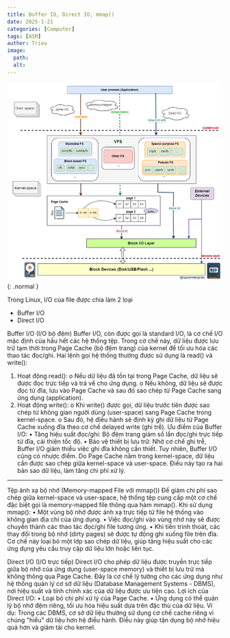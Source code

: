 ```yaml
---
title: Buffer IO, Direct IO, mmap()
date: 2025-1-21
categories: [Computer]
tags: [ASM]
author: Trieu
image:
  path: 
  alt: 
---
```



![Format File Hex](/assets/articles/2025/Buffer_IO_Direct_IO_mmap/2025-1-21-LinuxIO.PNG){: .normal }

Trong Linux, I/O của file được chia làm 2 loại
-	Buffer I/O
-	Direct I/O

Buffer I/O (I/O bộ đệm)
Buffer I/O, còn được gọi là standard I/O, là cơ chế I/O mặc định của hầu hết các hệ thống tệp. Trong cơ chế này, dữ liệu được lưu trữ tạm thời trong Page Cache (bộ đệm trang) của kernel để tối ưu hóa các thao tác đọc/ghi. Hai lệnh gọi hệ thống thường được sử dụng là read() và write():
1.	Hoạt động read():
o	Nếu dữ liệu đã tồn tại trong Page Cache, dữ liệu sẽ được đọc trực tiếp và trả về cho ứng dụng.
o	Nếu không, dữ liệu sẽ được đọc từ đĩa, lưu vào Page Cache và sau đó sao chép từ Page Cache sang ứng dụng (application).
2.	Hoạt động write():
o	Khi write() được gọi, dữ liệu trước tiên được sao chép từ không gian người dùng (user-space) sang Page Cache trong kernel-space.
o	Sau đó, hệ điều hành sẽ định kỳ ghi dữ liệu từ Page Cache xuống đĩa theo cơ chế delayed write (ghi trễ).
Ưu điểm của Buffer I/O:
•	Tăng hiệu suất đọc/ghi: Bộ đệm trang giảm số lần đọc/ghi trực tiếp từ đĩa, cải thiện tốc độ.
•	Bảo vệ thiết bị lưu trữ: Nhờ cơ chế ghi trễ, Buffer I/O giảm thiểu việc ghi đĩa không cần thiết.
Tuy nhiên, Buffer I/O cũng có nhược điểm. Do Page Cache nằm trong kernel-space, dữ liệu cần được sao chép giữa kernel-space và user-space. Điều này tạo ra hai bản sao dữ liệu, làm tăng chi phí xử lý.
________________________________________
Tệp ánh xạ bộ nhớ (Memory-mapped File với mmap())
Để giảm chi phí sao chép giữa kernel-space và user-space, hệ thống tệp cung cấp một cơ chế đặc biệt gọi là memory-mapped file thông qua hàm mmap(). Khi sử dụng mmap():
•	Một vùng bộ nhớ được ánh xạ trực tiếp từ file hệ thống vào không gian địa chỉ của ứng dụng.
•	Việc đọc/ghi vào vùng nhớ này sẽ được chuyển thành các thao tác đọc/ghi file tương ứng.
•	Khi tiến trình thoát, các thay đổi trong bộ nhớ (dirty pages) sẽ được tự động ghi xuống file trên đĩa.
Cơ chế này loại bỏ một lớp sao chép dữ liệu, giúp tăng hiệu suất cho các ứng dụng yêu cầu truy cập dữ liệu lớn hoặc liên tục.

Direct I/O (I/O trực tiếp)
Direct I/O cho phép dữ liệu được truyền trực tiếp giữa bộ nhớ của ứng dụng (user-space memory) và thiết bị lưu trữ mà không thông qua Page Cache. Đây là cơ chế lý tưởng cho các ứng dụng như hệ thống quản lý cơ sở dữ liệu (Database Management Systems - DBMS), nơi hiệu suất và tính chính xác của dữ liệu được ưu tiên cao.
Lợi ích của Direct I/O:
•	Loại bỏ chi phí xử lý của Page Cache.
•	Ứng dụng có thể quản lý bộ nhớ đệm riêng, tối ưu hóa hiệu suất dựa trên đặc thù của dữ liệu.
Ví dụ:
Trong các DBMS, cơ sở dữ liệu thường sử dụng cơ chế cache riêng vì chúng "hiểu" dữ liệu hơn hệ điều hành. Điều này giúp tận dụng bộ nhớ hiệu quả hơn và giảm tải cho kernel.
